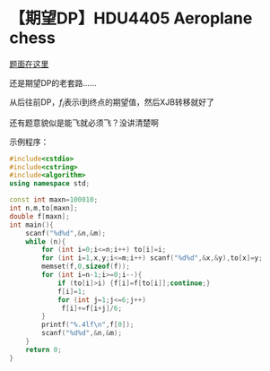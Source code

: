 # 【期望DP】HDU4405 Aeroplane chess

[题面在这里](http://acm.hdu.edu.cn/showproblem.php?pid=4405)



还是期望DP的老套路……

从后往前DP，$f_i$表示i到终点的期望值，然后XJB转移就好了

还有题意貌似是能飞就必须飞？没讲清楚啊



示例程序：

```C++
#include<cstdio>
#include<cstring>
#include<algorithm>
using namespace std;

const int maxn=100010;
int n,m,to[maxn];
double f[maxn];
int main(){
	scanf("%d%d",&n,&m);
	while (n){
		for (int i=0;i<=n;i++) to[i]=i;
		for (int i=1,x,y;i<=m;i++) scanf("%d%d",&x,&y),to[x]=y;
		memset(f,0,sizeof(f));
		for (int i=n-1;i>=0;i--){
			if (to[i]>i) {f[i]=f[to[i]];continue;}
			f[i]=1;
			for (int j=1;j<=6;j++)
			 f[i]+=f[i+j]/6;
		}
		printf("%.4lf\n",f[0]);
		scanf("%d%d",&n,&m);
	}
	return 0;
}
```

